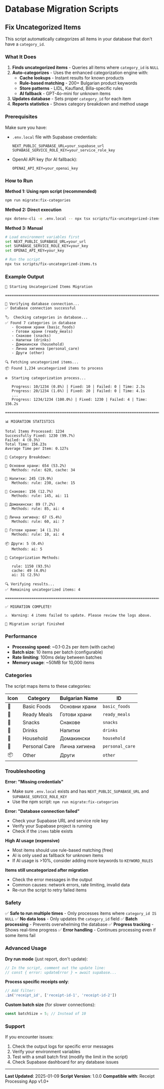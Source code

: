 # Database Migration Scripts

## Fix Uncategorized Items

This script automatically categorizes all items in your database that don't have a `category_id`.

### What It Does

1. **Finds uncategorized items** - Queries all items where `category_id` is `NULL`
2. **Auto-categorizes** - Uses the enhanced categorization engine with:
   - **Cache lookups** - Instant results for known products
   - **Rule-based matching** - 200+ Bulgarian product keywords
   - **Store patterns** - LIDL, Kaufland, Billa-specific rules
   - **AI fallback** - GPT-4o-mini for unknown items
3. **Updates database** - Sets proper `category_id` for each item
4. **Reports statistics** - Shows category breakdown and method usage

### Prerequisites

Make sure you have:
- `.env.local` file with Supabase credentials:
  ```
  NEXT_PUBLIC_SUPABASE_URL=your_supabase_url
  SUPABASE_SERVICE_ROLE_KEY=your_service_role_key
  ```
- OpenAI API key (for AI fallback):
  ```
  OPENAI_API_KEY=your_openai_key
  ```

### How to Run

**Method 1: Using npm script (recommended)**
```bash
npm run migrate:fix-categories
```

**Method 2: Direct execution**
```bash
npx dotenv-cli -e .env.local -- npx tsx scripts/fix-uncategorized-items.ts
```

**Method 3: Manual**
```bash
# Load environment variables first
set NEXT_PUBLIC_SUPABASE_URL=your_url
set SUPABASE_SERVICE_ROLE_KEY=your_key
set OPENAI_API_KEY=your_key

# Run the script
npx tsx scripts/fix-uncategorized-items.ts
```

### Example Output

```
🔧 Starting Uncategorized Items Migration

================================================================================

📡 Verifying database connection...
✅ Database connection successful

🏷️  Checking categories in database...
✅ Found 7 categories in database
   - Основни храни (basic_foods)
   - Готови храни (ready_meals)
   - Снакове (snacks)
   - Напитки (drinks)
   - Домакински (household)
   - Лична хигиена (personal_care)
   - Други (other)

🔍 Fetching uncategorized items...
📦 Found 1,234 uncategorized items to process

⚙️  Starting categorization process...

   Progress: 10/1234 (0.8%) | Fixed: 10 | Failed: 0 | Time: 2.3s
   Progress: 20/1234 (1.6%) | Fixed: 20 | Failed: 0 | Time: 4.1s
   ...
   Progress: 1234/1234 (100.0%) | Fixed: 1230 | Failed: 4 | Time: 156.2s

================================================================================

📊 MIGRATION STATISTICS

Total Items Processed: 1234
Successfully Fixed: 1230 (99.7%)
Failed: 4 (0.3%)
Total Time: 156.23s
Average Time per Item: 0.127s

📂 Category Breakdown:

🍎 Основни храни: 654 (53.2%)
   Methods: rule: 620, cache: 34

🥤 Напитки: 245 (19.9%)
   Methods: rule: 230, cache: 15

🍿 Снакове: 156 (12.7%)
   Methods: rule: 145, ai: 11

🧹 Домакински: 89 (7.2%)
   Methods: rule: 85, ai: 4

🧴 Лична хигиена: 67 (5.4%)
   Methods: rule: 60, ai: 7

🍕 Готови храни: 14 (1.1%)
   Methods: rule: 10, ai: 4

📦 Други: 5 (0.4%)
   Methods: ai: 5

🎯 Categorization Methods:

   rule: 1150 (93.5%)
   cache: 49 (4.0%)
   ai: 31 (2.5%)

🔍 Verifying results...
✅ Remaining uncategorized items: 4

================================================================================

✅ MIGRATION COMPLETE!

⚠️  Warning: 4 items failed to update. Please review the logs above.

👋 Migration script finished
```

### Performance

- **Processing speed**: ~0.1-0.2s per item (with cache)
- **Batch size**: 10 items per batch (configurable)
- **Rate limiting**: 100ms delay between batches
- **Memory usage**: ~50MB for 10,000 items

### Categories

The script maps items to these categories:

| Icon | Category | Bulgarian Name | ID |
|------|----------|----------------|-----|
| 🍎 | Basic Foods | Основни храни | `basic_foods` |
| 🍕 | Ready Meals | Готови храни | `ready_meals` |
| 🍿 | Snacks | Снакове | `snacks` |
| 🥤 | Drinks | Напитки | `drinks` |
| 🧹 | Household | Домакински | `household` |
| 🧴 | Personal Care | Лична хигиена | `personal_care` |
| 📦 | Other | Други | `other` |

### Troubleshooting

**Error: "Missing credentials"**
- Make sure `.env.local` exists and has `NEXT_PUBLIC_SUPABASE_URL` and `SUPABASE_SERVICE_ROLE_KEY`
- Use the npm script: `npm run migrate:fix-categories`

**Error: "Database connection failed"**
- Check your Supabase URL and service role key
- Verify your Supabase project is running
- Check if the `items` table exists

**High AI usage (expensive)**
- Most items should use rule-based matching (free)
- AI is only used as fallback for unknown items
- If AI usage is >10%, consider adding more keywords to `KEYWORD_RULES`

**Items still uncategorized after migration**
- Check the error messages in the output
- Common causes: network errors, rate limiting, invalid data
- Re-run the script to retry failed items

### Safety

✅ **Safe to run multiple times** - Only processes items where `category_id IS NULL`
✅ **No data loss** - Only updates the `category_id` field
✅ **Batch processing** - Prevents overwhelming the database
✅ **Progress tracking** - Shows real-time progress
✅ **Error handling** - Continues processing even if some items fail

### Advanced Usage

**Dry run mode** (just report, don't update):
```typescript
// In the script, comment out the update line:
// const { error: updateError } = await supabase...
```

**Process specific receipts only**:
```typescript
// Add filter:
.in('receipt_id', ['receipt-id-1', 'receipt-id-2'])
```

**Custom batch size** (for slower connections):
```typescript
const batchSize = 5; // Instead of 10
```

### Support

If you encounter issues:
1. Check the output logs for specific error messages
2. Verify your environment variables
3. Test with a small batch first (modify the limit in the script)
4. Check Supabase dashboard for any database issues

---

**Last Updated**: 2025-01-09
**Script Version**: 1.0.0
**Compatible with**: Receipt Processing App v1.0+
